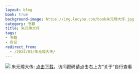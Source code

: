 ```yaml
---
layout: blog
book: true
background-image: https://img.locyoo.com/book朱元璋大传.jpg
category: 书籍
title: 朱元璋大传
tags:
- 书籍
- 传记
redirect_from:
  - /2024/03/朱元璋大传/
---
```

![](https://img.locyoo.com/book朱元璋大传.jpg)
朱元璋大传: <a name = "ref1" href="https://url18.ctfile.com/f/50983618-1418308685-f1aeed?p=3619">点击下载</a>，访问密码请点击右上方“关于”自行查看